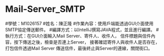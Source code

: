 # Mail-Server_SMTP
#學號：M1026157
#姓名：陳正隆
#作業內容：使用戶端能透過GUI介面使用SMTP協定傳送郵件。
#編譯方式：以IntelliJ撰寫JAVA程式，並且進行編譯。
#執行方式：在GUI介面輸入Mail Server、寄件人、收件人，
信件標題與信件內容，按下傳送之後，檢查是否連上Server，
接著確認寄件人與收件人是否存在，打包信件透過Mail Server
傳送信件，最後終止與Server的連線，關閉街口。
